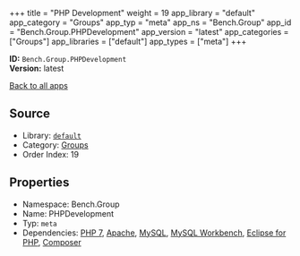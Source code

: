 ﻿+++
title = "PHP Development"
weight = 19
app_library = "default"
app_category = "Groups"
app_typ = "meta"
app_ns = "Bench.Group"
app_id = "Bench.Group.PHPDevelopment"
app_version = "latest"
app_categories = ["Groups"]
app_libraries = ["default"]
app_types = ["meta"]
+++

**ID:** `Bench.Group.PHPDevelopment`  
**Version:** latest  
<!--more-->

[Back to all apps](/apps/)

## Source

* Library: [`default`](/app_libraries/default)
* Category: [Groups](/app_categories/groups)
* Order Index: 19

## Properties

* Namespace: Bench.Group
* Name: PHPDevelopment
* Typ: `meta`
* Dependencies: [PHP 7](/apps/Bench.PHP7), [Apache](/apps/Bench.Apache), [MySQL](/apps/Bench.MySQL), [MySQL Workbench](/apps/Bench.MySQLWB), [Eclipse for PHP](/apps/Bench.EclipsePHP), [Composer](/apps/Bench.Composer)

